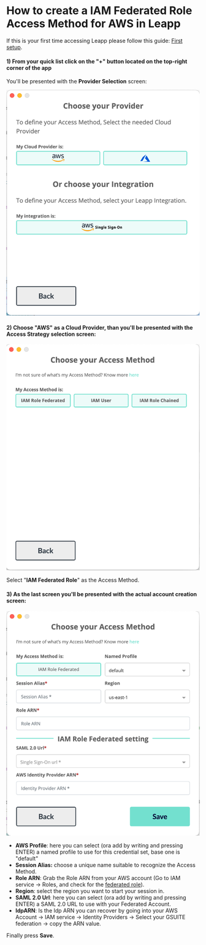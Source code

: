 # How to create a IAM Federated Role Access Method for AWS in Leapp

If this is your first time accessing Leapp please follow this guide: [First setup](../../first_access.md).

#### 1) From your quick list click on the "+" button located on the top-right corner of the app

You'll be presented with the **Provider Selection** screen:

![](../../../../images/tutorials/aws/iam_federated_role/SETUP_IN_LEAPP-1.png)

#### 2) Choose "**AWS**" as a Cloud Provider, than you'll be presented with the **Access Strategy** selection screen:

![](../../../../images/tutorials/aws/iam_federated_role/SETUP_IN_LEAPP-2.png)

Select "**IAM Federated Role**" as the Access Method.

#### 3) As the last screen you'll be presented with the actual account creation screen:

![](../../../../images/tutorials/aws/iam_federated_role/SETUP_IN_LEAPP-3.png)

- **AWS Profile**: here you can select (ora add by writing and pressing ENTER) a named profile to use for this credential set, base one is "default"
- **Session Alias:** choose a unique name suitable to recognize the Access Method.
- **Role ARN**: Grab the Role ARN from your AWS account (Go to IAM service → Roles, and check for the [federated role](https://docs.aws.amazon.com/IAM/latest/UserGuide/id_roles_create_for-idp_saml.html)).
- **Region**: select the region you want to start your session in.
- **SAML 2.0 Url**: here you can select (ora add by writing and pressing ENTER) a SAML 2.0 URL to use with your Federated Account.
- **IdpARN**: Is the Idp ARN you can recover by going into your AWS Account → IAM service → Identity Providers → Select your GSUITE federation → copy the ARN value.

Finally press **Save**.
